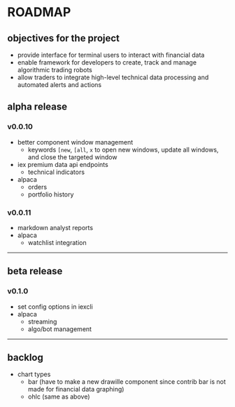 # ROADMAP

## objectives for the project

- provide interface for terminal users to interact with financial data
- enable framework for developers to create, track and manage
    algorithmic trading robots
- allow traders to integrate high-level technical data processing and
    automated alerts and actions

## alpha release

### v0.0.10
- better component window management
  - keywords `[new`, `[all`, `x` to open new windows, update all windows, and
      close the targeted window
- iex premium data api endpoints
  - technical indicators
- alpaca
  - orders
  - portfolio history

### v0.0.11
- markdown analyst reports
- alpaca
  - watchlist integration

---

## beta release

### v0.1.0
- set config options in iexcli
- alpaca
  - streaming
  - algo/bot management

---

## backlog

- chart types
  - bar (have to make a new drawille component since contrib bar is not made
      for financial data graphing)
  - ohlc (same as above)

